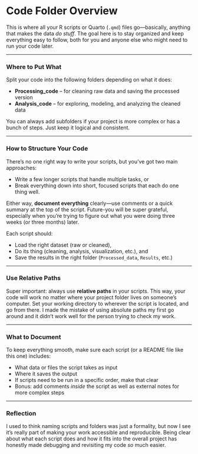 # Code Folder Overview

This is where all your R scripts or Quarto (`.qmd`) files go—basically, anything that makes the data *do stuff*. The goal here is to stay organized and keep everything easy to follow, both for you and anyone else who might need to run your code later.

---

### Where to Put What

Split your code into the following folders depending on what it does:

- **Processing_code** – for cleaning raw data and saving the processed version
- **Analysis_code** – for exploring, modeling, and analyzing the cleaned data

You can always add subfolders if your project is more complex or has a bunch of steps. Just keep it logical and consistent.

---

### How to Structure Your Code

There’s no one right way to write your scripts, but you’ve got two main approaches:

- Write a few longer scripts that handle multiple tasks, or
- Break everything down into short, focused scripts that each do one thing well.

Either way, **document everything** clearly—use comments or a quick summary at the top of the script. Future-you will be super grateful, especially when you’re trying to figure out what you were doing three weeks (or three months) later.

Each script should:
- Load the right dataset (raw or cleaned),
- Do its thing (cleaning, analysis, visualization, etc.), and
- Save the results in the right folder (`Processed_data`, `Results`, etc.)

---

### Use Relative Paths

Super important: always use **relative paths** in your scripts. This way, your code will work no matter where your project folder lives on someone’s computer. Set your working directory to wherever the script is located, and go from there. I made the mistake of using absolute paths my first go around and it didnʻt work well for the person trying to check my work.

---

### What to Document

To keep everything smooth, make sure each script (or a README file like this one) includes:

- What data or files the script takes as input
- Where it saves the output
- If scripts need to be run in a specific order, make that clear
- Bonus: add comments *inside* the script as well as external notes for more complex steps

---

### Reflection

I used to think naming scripts and folders was just a formality, but now I see it’s really part of making your work accessible and reproducible. Being clear about what each script does and how it fits into the overall project has honestly made debugging and revisiting my code *so* much easier.

